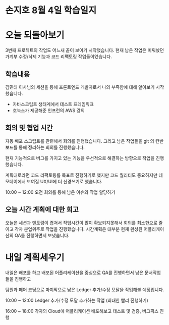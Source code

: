 # 손지호 8월 4일 학습일지

# 오늘 되돌아보기

3번째 프로젝트의 작업도 어느새 끝이 보이기 시작했습니다. 현재 남은 작업은 미뤄놨던 가계부 수정/삭제 기능과 코드 리팩토링 작업들이었습니다.

## 학습내용

김민태 이사님의 세션을 통해 프론트엔드 개발자로서 나의 부족함에 대해 알아보기 시작했습니다.

- 자바스크립트 생태계에서 테스트 프레임워크
- 호눅스가 제공해준 인프런의 AWS 강의

## 회의 및 협업 시간

자동 배포 스크립트를 관련해서 회의를 진행했습니다. 그리고 남은 작업들을 git 의 칸반보드를 통해 정리하는 회의를 진행했습니다.

현재 기능적으로 버그를 가지고 있는 기능을 우선적으로 해결하는 방향으로 작업을 진행했습니다.

계획대로라면 코드 리팩토링를 목표로 진행하기로 했지만 코드 퀄리티도 중요하지만 데모데이에서 보여질 UX/UI에 더 신경쓰기로 했습니다.

10:00 ~ 12:00 오전 회의를 통해 남은 이슈와 작업 할당하기

## 오늘 시간 계획에 대한 회고

오늘은 세션과 멘토링이 겹쳐서 작업시간이 많이 확보되지못해서 회의를 최소한으로 줄이고 각자 분업위주로 작업을 진행했습니다.
시간계획은 대부분 현재 완성된 어플리케이션의 QA를 진행하면서 보냈습니다.

# 내일 계획세우기

내일은 배포를 하고 배포된 어플리케이션을 중심으로 QA를 진행하면서 남은 문서작업들을 진행하고

팀원과 페어 코딩으로 마지막으로 남은 Ledger 추가/수정 모달을 작업해볼 예정입니다.

10:00 ~ 12:00 Ledger 추가/수정 모달 추가하는 작업 (최대한 빨리 진행하기)

16:00 ~ 18:00 각자의 Cloud에 어플리케이션 배포해보고 테스트 및 검증, 버그픽스 진행
